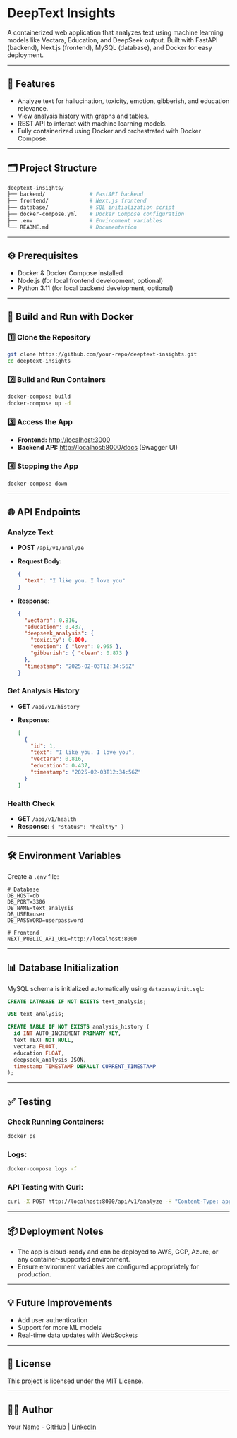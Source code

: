 # DeepText Insights

A containerized web application that analyzes text using machine learning models like Vectara, Education, and DeepSeek output. Built with FastAPI (backend), Next.js (frontend), MySQL (database), and Docker for easy deployment.

---

## 🚀 Features

- Analyze text for hallucination, toxicity, emotion, gibberish, and education relevance.
- View analysis history with graphs and tables.
- REST API to interact with machine learning models.
- Fully containerized using Docker and orchestrated with Docker Compose.

---

## 🗂️ Project Structure

```graphql
deeptext-insights/
├── backend/              # FastAPI backend
├── frontend/             # Next.js frontend
├── database/             # SQL initialization script
├── docker-compose.yml    # Docker Compose configuration
├── .env                  # Environment variables
└── README.md             # Documentation
```

---

## ⚙️ Prerequisites

- Docker & Docker Compose installed
- Node.js (for local frontend development, optional)
- Python 3.11 (for local backend development, optional)

---

## 🐳 Build and Run with Docker

### 1️⃣ Clone the Repository

```bash
git clone https://github.com/your-repo/deeptext-insights.git
cd deeptext-insights
```

### 2️⃣ Build and Run Containers

```bash
docker-compose build
docker-compose up -d
```

### 3️⃣ Access the App

- **Frontend:** [http://localhost:3000](http://localhost:3000)
- **Backend API:** [http://localhost:8000/docs](http://localhost:8000/docs) (Swagger UI)

### 4️⃣ Stopping the App

```bash
docker-compose down
```

---

## 🌐 API Endpoints

### Analyze Text

- **POST** `/api/v1/analyze`
- **Request Body:**

  ```json
  {
    "text": "I like you. I love you"
  }
  ```

- **Response:**

  ```json
  {
    "vectara": 0.816,
    "education": 0.437,
    "deepseek_analysis": {
      "toxicity": 0.000,
      "emotion": { "love": 0.955 },
      "gibberish": { "clean": 0.873 }
    },
    "timestamp": "2025-02-03T12:34:56Z"
  }
  ```

### Get Analysis History

- **GET** `/api/v1/history`
- **Response:**

  ```json
  [
    {
      "id": 1,
      "text": "I like you. I love you",
      "vectara": 0.816,
      "education": 0.437,
      "timestamp": "2025-02-03T12:34:56Z"
    }
  ]
  ```

### Health Check

- **GET** `/api/v1/health`
- **Response:** `{ "status": "healthy" }`

---

## 🛠️ Environment Variables

Create a `.env` file:

```env
# Database
DB_HOST=db
DB_PORT=3306
DB_NAME=text_analysis
DB_USER=user
DB_PASSWORD=userpassword

# Frontend
NEXT_PUBLIC_API_URL=http://localhost:8000
```

---

## 📊 Database Initialization

MySQL schema is initialized automatically using `database/init.sql`:

```sql
CREATE DATABASE IF NOT EXISTS text_analysis;

USE text_analysis;

CREATE TABLE IF NOT EXISTS analysis_history (
  id INT AUTO_INCREMENT PRIMARY KEY,
  text TEXT NOT NULL,
  vectara FLOAT,
  education FLOAT,
  deepseek_analysis JSON,
  timestamp TIMESTAMP DEFAULT CURRENT_TIMESTAMP
);
```

---

## ✅ Testing

### Check Running Containers:

```bash
docker ps
```

### Logs:

```bash
docker-compose logs -f
```

### API Testing with Curl:

```bash
curl -X POST http://localhost:8000/api/v1/analyze -H "Content-Type: application/json" -d '{"text": "Hello World"}'
```

---

## 📦 Deployment Notes

- The app is cloud-ready and can be deployed to AWS, GCP, Azure, or any container-supported environment.
- Ensure environment variables are configured appropriately for production.

---

## 💡 Future Improvements

- Add user authentication
- Support for more ML models
- Real-time data updates with WebSockets

---

## 📄 License

This project is licensed under the MIT License.

---

## 👨‍💻 Author

Your Name - [GitHub](https://github.com/your-profile) | [LinkedIn](https://linkedin.com/in/your-profile)
